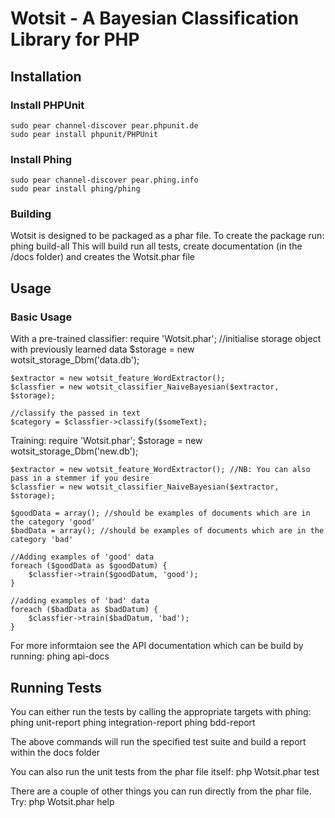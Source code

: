# Wotsit - A Bayesian Classification Library for PHP

## Installation

### Install PHPUnit
    sudo pear channel-discover pear.phpunit.de
    sudo pear install phpunit/PHPUnit

### Install Phing
    sudo pear channel-discover pear.phing.info
    sudo pear install phing/phing


### Building
Wotsit is designed to be packaged as a phar file. To create the package run:
    phing build-all
This will build run all tests, create documentation (in the /docs folder) and creates the Wotsit.phar file

## Usage

### Basic Usage

With a pre-trained classifier:
    require 'Wotsit.phar';
    //initialise storage object with previously learned data
    $storage = new wotsit_storage_Dbm('data.db');

    $extractor = new wotsit_feature_WordExtractor();
    $classfier = new wotsit_classifier_NaiveBayesian($extractor, $storage);

    //classify the passed in text
    $category = $classfier->classify($someText);

Training:
    require 'Wotsit.phar';
    $storage = new wotsit_storage_Dbm('new.db');

    $extractor = new wotsit_feature_WordExtractor(); //NB: You can also pass in a stemmer if you desire
    $classfier = new wotsit_classifier_NaiveBayesian($extractor, $storage);

    $goodData = array(); //should be examples of documents which are in the category 'good'
    $badData = array(); //should be examples of documents which are in the category 'bad'

    //Adding examples of 'good' data
    foreach ($goodData as $goodDatum) {
        $classfier->train($goodDatum, 'good');
    }

    //adding examples of 'bad' data
    foreach ($badData as $badDatum) {
        $classfier->train($badDatum, 'bad');
    }

For more informtaion see the API documentation which can be build by running:
    phing api-docs

## Running Tests

You can either run the tests by calling the appropriate targets with phing:
    phing unit-report
    phing integration-report
    phing bdd-report

The above commands will run the specified test suite and build a report within the docs folder

You can also run the unit tests from the phar file itself:
    php Wotsit.phar test

There are a couple of other things you can run directly from the phar file. Try:
    php Wotsit.phar help